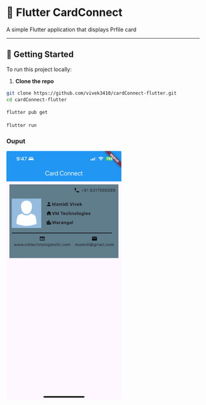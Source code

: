 # 🎯 Flutter CardConnect

A simple Flutter application that displays Prfile card

---

## 🚀 Getting Started

To run this project locally:

1. **Clone the repo**

```bash
git clone https://github.com/vivek3410/cardConnect-flutter.git
cd cardConnect-flutter

flutter pub get

flutter run
```

### Ouput
<img src="outputs/output.jpeg" width="300" alt="App Screenshot">
